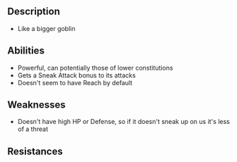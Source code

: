 ## Description
- Like a bigger goblin
## Abilities
- Powerful, can potentially those of lower constitutions
- Gets a Sneak Attack bonus to its attacks
- Doesn't seem to have Reach by default
## Weaknesses
- Doesn't have high HP or Defense, so if it doesn't sneak up on us it's less of a threat
## Resistances